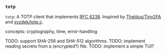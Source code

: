 ### `totp`

`totp`: A TOTP client that implements [RFC 6238](https://datatracker.ietf.org/doc/html/rfc6238). Inspired by [Theldus/Tiny2FA](https://github.com/Theldus/Tiny2FA) and [syzdek/totp.c](https://gist.github.com/syzdek/eba233ca33e1b5a45a99).

concepts: cryptography, time, error-handling

TODO: support SHA-256 and SHA-512 algorithms.
TODO: implement reading secrets from a (encrypted?) file.
TODO: implement a simple TUI?
